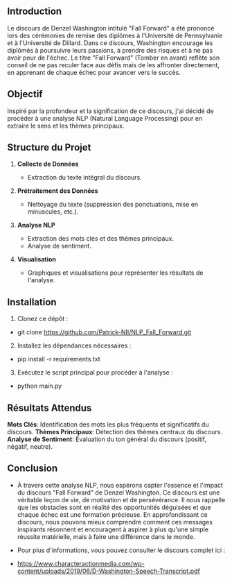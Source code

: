 ## Introduction

Le discours de Denzel Washington intitulé "Fall Forward" a été prononcé lors des cérémonies de remise des diplômes à l'Université de Pennsylvanie et à l'Université de Dillard. Dans ce discours, Washington encourage les diplômés à poursuivre leurs passions, à prendre des risques et à ne pas avoir peur de l'échec. Le titre "Fall Forward" (Tomber en avant) reflète son conseil de ne pas reculer face aux défis mais de les affronter directement, en apprenant de chaque échec pour avancer vers le succès.

## Objectif

Inspiré par la profondeur et la signification de ce discours, j'ai décidé de procéder à une analyse NLP (Natural Language Processing) pour en extraire le sens et les thèmes principaux.

## Structure du Projet

1. **Collecte de Données**
   - Extraction du texte intégral du discours.
   
2. **Prétraitement des Données**
   - Nettoyage du texte (suppression des ponctuations, mise en minuscules, etc.).
   
3. **Analyse NLP**
   - Extraction des mots clés et des thèmes principaux.
   - Analyse de sentiment.
   
4. **Visualisation**
   - Graphiques et visualisations pour représenter les résultats de l'analyse.

## Installation

1. Clonez ce dépôt :
- git clone https://github.com/Patrick-NII/NLP_Fall_Forward.git

2. Installez les dépendances nécessaires :
- pip install -r requirements.txt


3. Exécutez le script principal pour procéder à l'analyse :
- python main.py


## Résultats Attendus
**Mots Clés**: Identification des mots les plus fréquents et significatifs du discours.
**Thèmes Principaux**: Détection des thèmes centraux du discours.
**Analyse de Sentiment**: Évaluation du ton général du discours (positif, négatif, neutre).

## Conclusion
- À travers cette analyse NLP, nous espérons capter l'essence et l'impact du discours "Fall Forward" de Denzel Washington. Ce discours est une véritable leçon de vie, de motivation et de persévérance. Il nous rappelle que les obstacles sont en réalité des opportunités déguisées et que chaque échec est une formation précieuse. En approfondissant ce discours, nous pouvons mieux comprendre comment ces messages inspirants résonnent et encouragent à aspirer à plus qu'une simple réussite matérielle, mais à faire une différence dans le monde.







- Pour plus d'informations, vous pouvez consulter le discours complet ici :
- https://www.characteractionmedia.com/wp-content/uploads/2019/06/D-Washington-Speech-Transcript.pdf